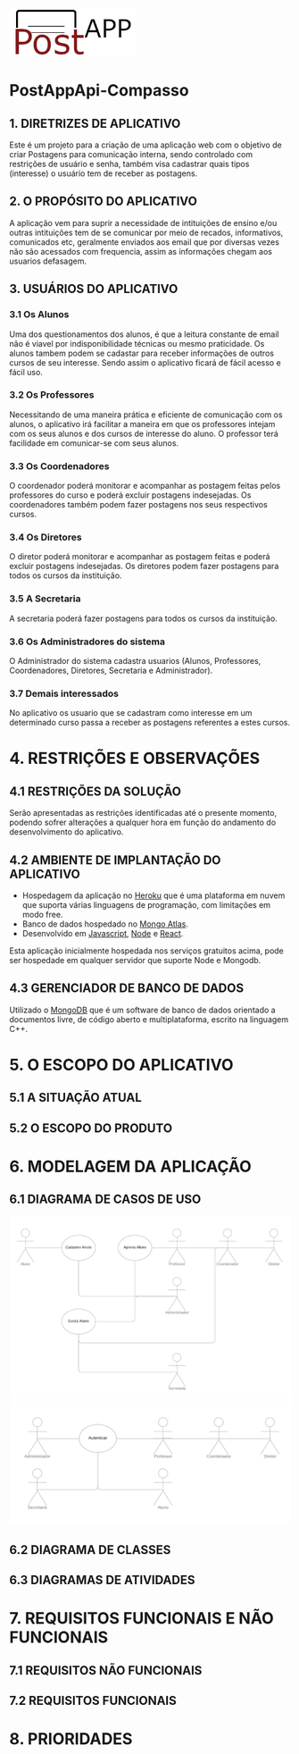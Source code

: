 ![](./files/LogoPostAPP.png)
# PostAppApi-Compasso

## 1. DIRETRIZES DE APLICATIVO
Este é um projeto para a criação de uma aplicação web com o objetivo de criar Postagens para comunicação interna, sendo controlado com restrições de usuário e senha, também visa cadastrar quais tipos (interesse) o usuário tem de receber as postagens.

## 2. O PROPÓSITO DO APLICATIVO
A aplicação vem para suprir a necessidade de intituições de ensino e/ou outras intituições tem de se comunicar por meio de recados, informativos, comunicados etc, geralmente enviados aos email que por diversas vezes não são acessados com frequencia, assim as informações chegam aos usuarios defasagem.

## 3. USUÁRIOS DO APLICATIVO
### 3.1 Os Alunos
Uma dos questionamentos dos alunos, é que a leitura constante de email não é viavel por indisponibilidade técnicas ou mesmo praticidade. Os alunos tambem podem se cadastar para receber informações de outros cursos de seu interesse.
Sendo assim o aplicativo ficará de fácil acesso e fácil uso.

### 3.2 Os Professores
Necessitando de uma maneira prática e eficiente de comunicação com os alunos, o aplicativo irá facilitar a maneira em que os professores intejam com os seus alunos e dos cursos de interesse do aluno. O professor terá facilidade em comunicar-se com seus alunos.

### 3.3 Os Coordenadores
O coordenador poderá monitorar e acompanhar as postagem feitas pelos professores do curso e poderá excluir postagens indesejadas. Os coordenadores também podem fazer postagens nos seus respectivos cursos.

### 3.4 Os Diretores
O diretor poderá monitorar e acompanhar as postagem feitas e poderá excluir postagens indesejadas. Os diretores podem fazer postagens para todos os cursos da instituição.

### 3.5 A Secretaria
A secretaria poderá fazer postagens para todos os cursos da instituição.

### 3.6 Os Administradores do sistema
O Administrador do sistema cadastra usuarios (Alunos, Professores, Coordenadores, Diretores, Secretaria e Administrador).

### 3.7 Demais interessados
No aplicativo os usuario que se cadastram como interesse em um determinado curso passa a receber as postagens referentes a estes cursos.

# 4. RESTRIÇÕES E OBSERVAÇÕES

## 4.1 RESTRIÇÕES DA SOLUÇÃO
Serão apresentadas as restrições identificadas até o presente momento, podendo sofrer alterações a qualquer hora em função do andamento do desenvolvimento do aplicativo.

## 4.2 AMBIENTE DE IMPLANTAÇÃO DO APLICATIVO
* Hospedagem da aplicação no [Heroku](https://www.heroku.com) que é uma plataforma em nuvem que suporta várias linguagens de programação, com limitações em modo free.
* Banco de dados hospedado no [Mongo Atlas](https://www.mongodb.com/cloud/atlas).
* Desenvolvido em [Javascript](https://www.w3schools.com/js/default.asp), [Node](https://nodejs.org/en/) e [React](https://pt-br.reactjs.org/).

Esta aplicação inicialmente hospedada nos serviços gratuitos acima, pode ser hospedade em qualquer servidor que suporte Node e Mongodb.

## 4.3 GERENCIADOR DE BANCO DE DADOS
Utilizado o [MongoDB](https://www.mongodb.com) que é um software de banco de dados orientado a documentos livre, de código aberto e multiplataforma, escrito na linguagem C++.

# 5. O ESCOPO DO APLICATIVO

## 5.1 A SITUAÇÃO ATUAL

## 5.2 O ESCOPO DO PRODUTO

# 6. MODELAGEM DA APLICAÇÃO

## 6.1 DIAGRAMA DE CASOS DE USO

![Caso de Uso - UC001](files/UC001.png)
![Caso de Uso - UC002](files/UC002.png)

## 6.2 DIAGRAMA DE CLASSES

## 6.3 DIAGRAMAS DE ATIVIDADES

# 7. REQUISITOS FUNCIONAIS E NÃO FUNCIONAIS

## 7.1 REQUISITOS NÃO FUNCIONAIS

## 7.2 REQUISITOS FUNCIONAIS

# 8. PRIORIDADES
